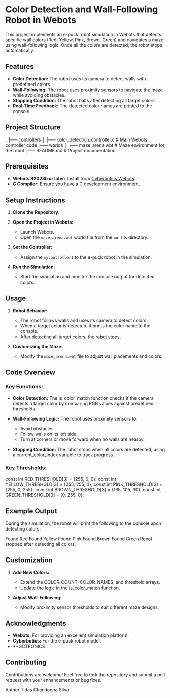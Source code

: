 # Color Detection and Wall-Following Robot in Webots

This project implements an e-puck robot simulation in Webots that detects specific wall colors (Red, Yellow, Pink, Brown, Green) and navigates a maze using wall-following logic. Once all the colors are detected, the robot stops automatically.

## Features

- **Color Detection:** The robot uses its camera to detect walls with predefined colors.
- **Wall-Following:** The robot uses proximity sensors to navigate the maze while avoiding obstacles.
- **Stopping Condition:** The robot halts after detecting all target colors.
- **Real-Time Feedback:** The detected color names are printed to the console.

## Project Structure

.
├── controllers
│   ├── color_detection_controller.c  # Main Webots controller code
├── worlds
│   ├── maze_arena.wbt                # Maze environment for the robot
├── README.md                         # Project documentation

## Prerequisites

- **Webots R2023b or later:** Install from [Cyberbotics Webots](https://cyberbotics.com).
- **C Compiler:** Ensure you have a C development environment.

## Setup Instructions

1. **Clone the Repository:**

2. **Open the Project in Webots:**
   - Launch Webots.
   - Open the `maze_arena.wbt` world file from the `worlds` directory.

3. **Set the Controller:**
   - Assign the `mycontroller1` to the e-puck robot in the simulation.

4. **Run the Simulation:**
   - Start the simulation and monitor the console output for detected colors.

## Usage

1. **Robot Behavior:**
   - The robot follows walls and uses its camera to detect colors.
   - When a target color is detected, it prints the color name to the console.
   - After detecting all target colors, the robot stops.

2. **Customizing the Maze:**
   - Modify the `maze_arena.wbt` file to adjust wall placements and colors.

## Code Overview

### Key Functions:

- **Color Detection:**
  The is_color_match function checks if the camera detects a target color by comparing RGB values against predefined thresholds.

- **Wall-Following Logic:**
  The robot uses proximity sensors to:
  - Avoid obstacles.
  - Follow walls on its left side.
  - Turn at corners or move forward when no walls are nearby.

- **Stopping Condition:**
  The robot stops when all colors are detected, using a current_color_index variable to track progress.

### Key Thresholds:

const int RED_THRESHOLD[3] = {255, 0, 0};
const int YELLOW_THRESHOLD[3] = {255, 255, 0};
const int PINK_THRESHOLD[3] = {255, 0, 255};
const int BROWN_THRESHOLD[3] = {165, 105, 30};
const int GREEN_THRESHOLD[3] = {0, 255, 0};

## Example Output

During the simulation, the robot will print the following to the console upon detecting colors:

Found Red
Found Yellow
Found Pink
Found Brown
Found Green
Robot stopped after detecting all colors.

## Customization

1. **Add New Colors:**
   - Extend the COLOR_COUNT, COLOR_NAMES, and threshold arrays.
   - Update the logic in the is_color_match function.

2. **Adjust Wall-Following:**
   - Modify proximity sensor thresholds to suit different maze designs.


## Acknowledgments

- **Webots:** For providing an excellent simulation platform.
- **Cyberbotics:** For the e-puck robot model.
- **GCTRONICS

## Contributing

Contributions are welcome! Feel free to fork the repository and submit a pull request with your enhancements or bug fixes.

Author 
Tidas Chandoopa Silva

